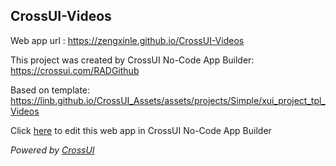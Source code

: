 ## CrossUI-Videos
Web app url : https://zengxinle.github.io/CrossUI-Videos

This project was created by CrossUI No-Code App Builder: https://crossui.com/RADGithub

Based on template: https://linb.github.io/CrossUI_Assets/assets/projects/Simple/xui_project_tpl_Videos

Click [here](https://crossui.com/RADGithub/#!from=github&owner=zengxinle&repo=CrossUI-Videos) to edit this web app in CrossUI No-Code App Builder

<i>Powered by [CrossUI](https://crossui.com)</i>
